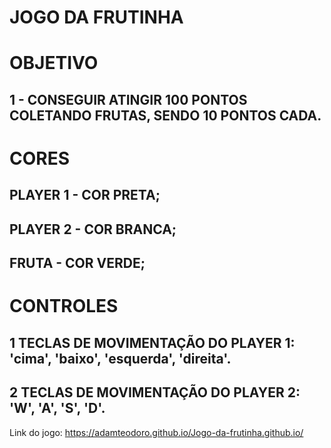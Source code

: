 # JOGO DA FRUTINHA

# OBJETIVO
## 1 - CONSEGUIR ATINGIR 100 PONTOS COLETANDO FRUTAS, SENDO 10 PONTOS CADA.

# CORES
## PLAYER 1 - COR PRETA;
## PLAYER 2 - COR BRANCA;
## FRUTA - COR VERDE;

# CONTROLES
## 1 TECLAS DE MOVIMENTAÇÃO DO PLAYER 1: 'cima', 'baixo', 'esquerda', 'direita'.
## 2 TECLAS DE MOVIMENTAÇÃO DO PLAYER 2: 'W', 'A', 'S', 'D'.


Link do jogo: https://adamteodoro.github.io/Jogo-da-frutinha.github.io/